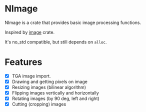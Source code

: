 # NImage

NImage is a crate that provides basic image processing functions.

Inspired by [image](https://crates.io/crates/image) crate.

It's no_std compatible, but still depends on `alloc`.

# Features

- [x] TGA image import.
- [x] Drawing and getting pixels on image
- [x] Resizing images (bilinear algorithm)
- [x] Flipping images vertically and horizontally
- [x] Rotating images (by 90 deg, left and right)
- [x] Cutting (cropping) images
